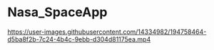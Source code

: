 # Nasa_SpaceApp
 


https://user-images.githubusercontent.com/14334982/194758464-d5ba8f2b-7c24-4b4c-9ebb-d304d81175ea.mp4

